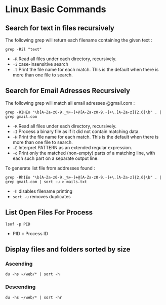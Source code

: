 # Linux Basic Commands


## Search for text in files recursively

The following grep will return each filename containing the given text :

`grep -Ril "text"`

* `-R` Read all files  under  each  directory,  recursively.
* `-i` case-insensitive search
* `-l` Print the file name for each match.  This is  the  default  when there is more than one file to search.

## Search for Email Adresses Recursively

The following grep will match all email adresses @gmail.com :

`grep -RIHEo "\b[A-Za-z0-9._%+-]+@[A-Za-z0-9.-]+\.[A-Za-z]{2,6}\b" . | grep gmail.com`

* `-R` Read all  files  under  each  directory,  recursively.
* `-I` Process a binary file as if it did not contain matching data.
* `-H` Print the file name for each match.  This is  the  default  when there is more than one file to search.
* `-E` Interpret  PATTERN  as  an extended regular expression.
* `-o` Print only the matched (non-empty) parts  of  a  matching  line, with each such part on a separate output line.

To generate list file from addresses found : 

`grep -RhIEo "\b[A-Za-z0-9._%+-]+@[A-Za-z0-9.-]+\.[A-Za-z]{2,6}\b" . | grep gmail.com | sort -u > mails.txt`

* `-h` disables filename printing
* `sort -u` removes duplicates

## List Open Files For Process

`lsof -p PID`

* PID = Process ID


## Display files and folders sorted by size

### Ascending
`du -hs ~/web/* | sort -h`

### Descending
`du -hs ~/web/* | sort -hr`
